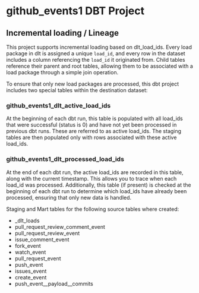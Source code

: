 # github_events1 DBT Project


## Incremental loading / Lineage

This project supports incremental loading based on dlt_load_ids. Every load package in dlt 
is assigned a unique `load_id`, and every row in the dataset includes a column referencing the 
`load_id` it originated from. Child tables reference their parent and root tables, 
allowing them to be associated with a load package through a simple join operation.

To ensure that only new load packages are processed, this dbt project includes two special tables 
within the destination dataset:

### github_events1_dlt_active_load_ids

At the beginning of each dbt run, this table is populated with all load_ids that were 
successful (status is 0) and have not yet been processed in previous dbt runs. These are 
referred to as active load_ids. The staging tables are then populated only with rows 
associated with these active load_ids.

### github_events1_dlt_processed_load_ids

At the end of each dbt run, the active load_ids are recorded in this table, 
along with the current timestamp. This allows you to trace when each load_id was processed. 
Additionally, this table (if present) is checked at the beginning of each dbt run to determine 
which load_ids have already been processed, ensuring that only new data is handled.

Staging and Mart tables for the following source tables where created:
* _dlt_loads
* pull_request_review_comment_event
* pull_request_review_event
* issue_comment_event
* fork_event
* watch_event
* pull_request_event
* push_event
* issues_event
* create_event
* push_event__payload__commits